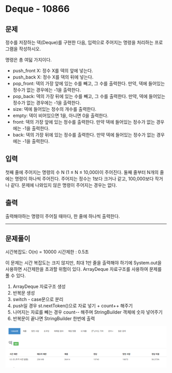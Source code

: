 # Deque - 10866

## 문제

정수를 저장하는 덱(Deque)를 구현한 다음, 입력으로 주어지는 명령을 처리하는 프로그램을 작성하시오.

명령은 총 여덟 가지이다.

- push_front X: 정수 X를 덱의 앞에 넣는다.
- push_back X: 정수 X를 덱의 뒤에 넣는다.
- pop_front: 덱의 가장 앞에 있는 수를 빼고, 그 수를 출력한다. 만약, 덱에 들어있는 정수가 없는 경우에는 -1을 출력한다.
- pop_back: 덱의 가장 뒤에 있는 수를 빼고, 그 수를 출력한다. 만약, 덱에 들어있는 정수가 없는 경우에는 -1을 출력한다.
- size: 덱에 들어있는 정수의 개수를 출력한다.
- empty: 덱이 비어있으면 1을, 아니면 0을 출력한다.
- front: 덱의 가장 앞에 있는 정수를 출력한다. 만약 덱에 들어있는 정수가 없는 경우에는 -1을 출력한다.
- back: 덱의 가장 뒤에 있는 정수를 출력한다. 만약 덱에 들어있는 정수가 없는 경우에는 -1을 출력한다.

## 입력

첫째 줄에 주어지는 명령의 수 N (1 ≤ N ≤ 10,000)이 주어진다. 둘째 줄부터 N개의 줄에는 명령이 하나씩 주어진다. 주어지는 정수는 1보다 크거나 같고, 100,000보다 작거나 같다. 문제에 나와있지 않은 명령이 주어지는 경우는 없다.

## 출력

출력해야하는 명령이 주어질 때마다, 한 줄에 하나씩 출력한다.

---

## 문제풀이

시간복잡도: O(n) = 10000
시간제한 : 0.5초

이 문제는 시간 복잡도는 크지 않지만, 최대 1만 줄을 출력해야 하기에 System.out을 사용하면 시간제한을 초과할 위험이 있다. ArrayDeque 자료구조를 사용하여 문제를 풀 수 있다.

1. ArrayDeque 자료구조 생성
2. 반복문 생성
3. switch - case문으로 분리
4. push일 경우 st.nextToken()으로 자료 넣기 + count++ 해주기
5. 나머지는 자료를 빼는 경우 count-- 해주며 StringBuilder 객체에 숫자 넣어주기
6. 반복문이 끝나면 StringBuilder 한번에 출력


![](./img/1.PNG)